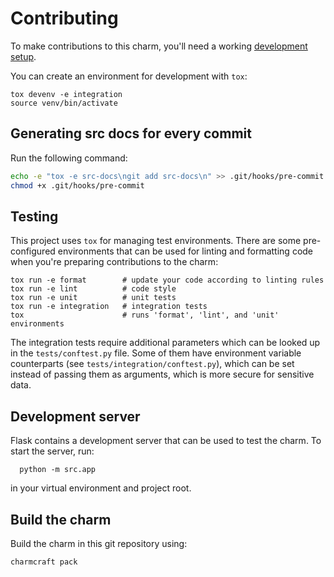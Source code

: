 # Contributing

To make contributions to this charm, you'll need a working [development setup](https://juju.is/docs/sdk/dev-setup).

You can create an environment for development with `tox`:

```shell
tox devenv -e integration
source venv/bin/activate
```

## Generating src docs for every commit

Run the following command:

```bash
echo -e "tox -e src-docs\ngit add src-docs\n" >> .git/hooks/pre-commit
chmod +x .git/hooks/pre-commit
```

## Testing

This project uses `tox` for managing test environments. There are some pre-configured environments
that can be used for linting and formatting code when you're preparing contributions to the charm:

```shell
tox run -e format        # update your code according to linting rules
tox run -e lint          # code style
tox run -e unit          # unit tests
tox run -e integration   # integration tests
tox                      # runs 'format', 'lint', and 'unit' environments
```

The integration tests require additional parameters which can be looked up in the `tests/conftest.py` file.
Some of them have environment variable counterparts (see `tests/integration/conftest.py`),
which can be set instead of passing them as arguments, which is more secure for sensitive data.

## Development server

Flask contains a development server that can be used to test the charm. To start the server, run:

```shell
  python -m src.app
```
in your virtual environment and project root.


## Build the charm

Build the charm in this git repository using:

```shell
charmcraft pack
```

<!-- You may want to include any contribution/style guidelines in this document>
